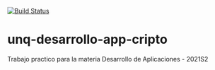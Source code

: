 [![Build Status](https://app.travis-ci.com/legajo8716/unq-desarrollo-app-cripto.svg?branch=development)](https://app.travis-ci.com/legajo8716/unq-desarrollo-app-cripto)

# unq-desarrollo-app-cripto

Trabajo practico para la materia Desarrollo de Aplicaciones - 2021S2


